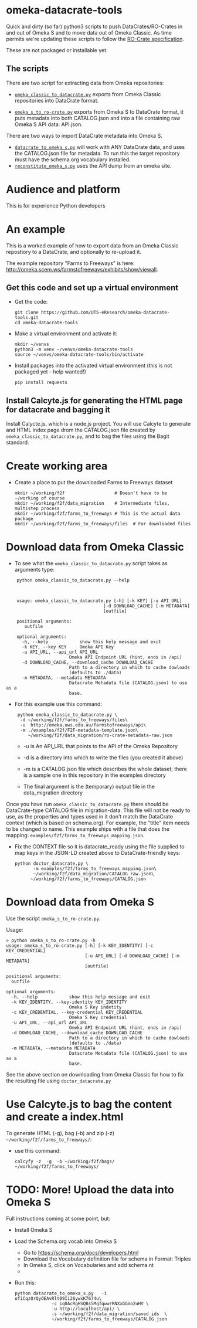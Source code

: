 # omeka-datacrate-tools

Quick and dirty (so far) python3 scripts to push  DataCrates/RO-Crates in and out of Omeka S and to move data out of Omeka Classic. As time permits we're updating these scripts to follow the [RO-Crate specification](https://researchobject.github.io/ro-crate/).

These are not packaged or installable yet.

## The scripts

There are two script for extracting data from Omeka repositories:

-  [`omeka_classic_to_datacrate.py`](./omeka_classic_to_datacrate.py) exports
   from Omeka Classic repositories into DataCrate format.

-  [`omeka_s_to_ro-crate.py`](./omeka_s_to_ro-crate.py) exports from Omeka S
   to DataCrate format, it puts metadata into both CATALOG.json and into a file
   containing raw Omeka S API data: API.json.

There are two ways to import DataCrate metadata into Omeka S.

-   [`datacrate_to_omeka_s.py`](./datacrate_to_omeka_s.py) will work with ANY
    DataCrate data, and uses the CATALOG.json file for metadata. To run this the target repository must have the schema.org vocabulary installed.
-   [`reconstitute_omeka_s.py`](./reconstitute_omeka_s.py) uses the API dump from an omeka site.



# Audience and platform

This is for experience Python developers

# An example

This is a worked example of how to export data from an Omeka Classic repostiory to a DataCrate, and optionally to re-upload it.

The example repository "Farms to Freeways" is here:
<http://omeka.scem.ws/farmstofreeways/exhibits/show/viewall>.

## Get this code and set up a virtual environment

-  Get the code:
    ```
    git clone https://github.com/UTS-eResearch/omeka-datacrate-tools.git
    cd omeka-datacrate-tools
    ```

-  Make a virtual environment and activate it:

   ```
   mkdir ~/venvs
   python3 -m venv ~/venvs/omeka-datacrate-tools
   source ~/venvs/omeka-datacrate-tools/bin/activate
   ```

-  Install packages into the activated virtual environment (this is not packaged yet - help wanted!)

   ```
   pip install requests
   ```

## Install Calcyte.js for generating the HTML page for datacrate and bagging it

Install Calycte.js, which is a node.js project. You will use Calcyte to generate
and HTML index page drom the CATALOG.json file created by
```omeka_classic_to_datacrate.py```, and to bag the files using the Bagit standard.


# Create working area

- Create a place to put the downloaded Farms to Freeways dataset

    ```
    mkdir ~/working/f2f                   # Doesn't have to be ~/working of course
    mkdir ~/working/f2f/data_migration    # Intermediate files, multistep process
    mkdir ~/working/f2f/farms_to_freeways # This is the actual data package
    mkdir ~/working/f2f/farms_to_freeways/files  # For downloaded files
    ```


# Download data from Omeka Classic

-  To see what the ```omeka_classic_to_datacrate.py``` script takes as arguments type:

```
    python omeka_classic_to_datacrate.py --help



    usage: omeka_classic_to_datacrate.py [-h] [-k KEY] [-u API_URL]
                                     [-d DOWNLOAD_CACHE] [-m METADATA]
                                     [outfile]

    positional arguments:
       outfile

    optional arguments:
      -h, --help            show this help message and exit
      -k KEY, --key KEY     Omeka API Key
      -u API_URL, --api_url API_URL
                        Omeka API Endpoint URL (hint, ends in /api)
      -d DOWNLOAD_CACHE, --download_cache DOWNLOAD_CACHE
                        Path to a directory in which to cache dowloads
                        (defaults to ./data)
      -m METADATA, --metadata METADATA
                        Datacrate Metadata file (CATALOG.json) to use as a
                        base.

```

-  For this example use this command:

    ```
     python omeka_classic_to_datacrate.py \
      -d ~/working/f2f/farms_to_freeways/files\
      -u  http://omeka.uws.edu.au/farmstofreeways/api\
      -m ./examples/f2f/F2F-metadata-template.json\
         ~/working/f2f/data_migration/ro-crate-metadata-raw.json
    ```



   -  -u is An API_URL that points to the API of the Omeka Repository

   -  -d is a directory into which to write the files (you created it above)

   -  -m is a CATALOG.json file which describes the whole dataset; there is a
      sample one in this repository in the examples directory

   -  The final argument is the (temporary) output file in the data_migration
      directory


Once you have run ```omeka_classic_to_datacrate.py``` there should be
DataCrate-type CATALOG file in migration-data. This file will not be ready to
use, as the properties and types used in it don't match the DataCrate context
(which is based on schema.org). For example, the "title" item needs to be
changed to name. This example ships with a file that does the mapping: ```examples/f2f/farms_to_freeways_mapping.json```.

-  Fix the CONTEXT file so it is datacrate_ready using the file supplied to map keys in the JSON-LD created above to DataCrate-friendly keys:

    ```
    python doctor_datacrate.py \
           -m examples/f2f/farms_to_freeways_mapping.json\
           ~/working/f2f/data_migration/CATALOG_raw.json\
          ~/working/f2f/farms_to_freeways/CATALOG.json
     ```

# Download data from Omeka S

Use the script `omeka_s_to_ro-crate.py`.

Usage:
```
> python omeka_s_to_ro-crate.py -h
usage: omeka_s_to_ro-crate.py [-h] [-k KEY_IDENTITY] [-c KEY_CREDENTIAL]
                              [-u API_URL] [-d DOWNLOAD_CACHE] [-m METADATA]
                              [outfile]

positional arguments:
  outfile

optional arguments:
  -h, --help            show this help message and exit
  -k KEY_IDENTITY, --key-identity KEY_IDENTITY
                        Omeka S Key indetity
  -c KEY_CREDENTIAL, --key-credential KEY_CREDENTIAL
                        Omeka S Key credential
  -u API_URL, --api_url API_URL
                        Omeka API Endpoint URL (hint, ends in /api)
  -d DOWNLOAD_CACHE, --download_cache DOWNLOAD_CACHE
                        Path to a directory in which to cache dowloads
                        (defaults to ./data)
  -m METADATA, --metadata METADATA
                        Datacrate Metadata file (CATALOG.json) to use as a
                        base.
```

See the above section on downloading from Omeka Classic for how to fix the resulting file using `doctor_datacrate.py`


# Use Calcyte.js to bag the content and create a index.html

To generate HTML (-g), bag (-b) and zip (-z) ```~/working/f2f/farms_to_freeways/```:

-  use this command:

    ```
    calcyfy -z  -g  -b ~/working/f2f/bags/ ~/working/f2f/farms_to_freeways/
    ```



# TODO: More! Upload the data into Omeka S

Full instructions coming at some point, but:

-  Install Omeka S

-  Load the Schema.org vocab into Omeka S
   - Go to https://schema.org/docs/developers.html
   -  Download the Vocabulary definition file for schema in Format: Triples
   -  In Omeka S, click on Vocabularies and add schema.nt
   -

-  Run this:
    ```
    python datacrate_to_omeka_s.py   -i ofiCqzOrQyOEAvRlt09Ii26ywxK7674u\
                  -c iq0AcRgHSQBs5MqTqwwrRNXxGGVo2uHV \ 
                  -u http://localhost/api/ \
                  -s ~/working/f2f/data_migration/saved_ids  \
                  ~/working/f2f/farms_to_freeways/CATALOG.json
    ```

